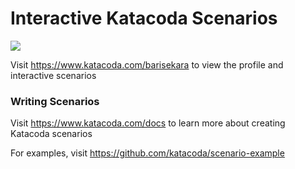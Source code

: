 # Interactive Katacoda Scenarios

[![](http://shields.katacoda.com/katacoda/barisekara/count.svg)](https://www.katacoda.com/barisekara "Get your profile on Katacoda.com")

Visit https://www.katacoda.com/barisekara to view the profile and interactive scenarios

### Writing Scenarios
Visit https://www.katacoda.com/docs to learn more about creating Katacoda scenarios

For examples, visit https://github.com/katacoda/scenario-example
